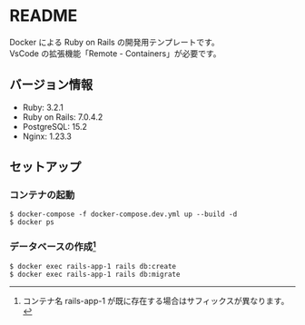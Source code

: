 # README

Docker による Ruby on Rails の開発用テンプレートです。  
VsCode の拡張機能「Remote - Containers」が必要です。

## バージョン情報

- Ruby: 3.2.1
- Ruby on Rails: 7.0.4.2
- PostgreSQL: 15.2
- Nginx: 1.23.3

## セットアップ

### コンテナの起動

```
$ docker-compose -f docker-compose.dev.yml up --build -d
$ docker ps
```

### データベースの作成[^1]

```
$ docker exec rails-app-1 rails db:create
$ docker exec rails-app-1 rails db:migrate
```

[^1]: コンテナ名 rails-app-1 が既に存在する場合はサフィックスが異なります。
